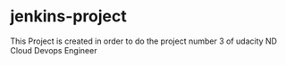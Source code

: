 # jenkins-project
This Project is created in order to do the project number 3 of udacity ND Cloud Devops Engineer 
